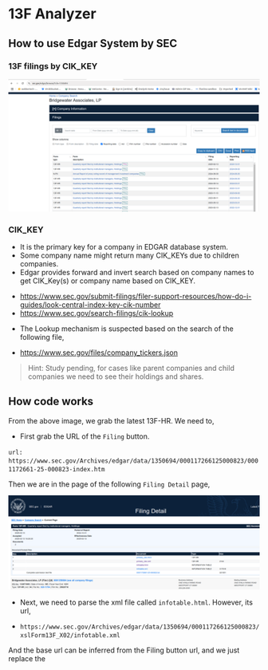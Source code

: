 # 13F Analyzer

## How to use Edgar System by SEC

### 13F filings by CIK_KEY

![13F.png](13F.png)

### CIK_KEY

* It is the primary key for a company in EDGAR database system.
* Some company name might return many CIK_KEYs due to children companies.
* Edgar provides forward and invert search based on company names to get CIK_Key(s) or company name based on CIK_KEY.

- https://www.sec.gov/submit-filings/filer-support-resources/how-do-i-guides/look-central-index-key-cik-number
- https://www.sec.gov/search-filings/cik-lookup

* The Lookup mechanism is suspected based on the search of the following file,

- https://www.sec.gov/files/company_tickers.json

>Hint: Study pending, for cases like parent companies and child companies we need to see their holdings and shares.

## How code works

From the above image, we grab the latest 13F-HR. We need to,

* First grab the URL of the `Filing` button.

`url: https://www.sec.gov/Archives/edgar/data/1350694/000117266125000823/0001172661-25-000823-index.htm`

Then we are in the page of the following `Filing Detail` page,

![filing_detail.png](filing_detail.png)

* Next, we need to parse the xml file called `infotable.html`. However, its url,

* `https://www.sec.gov/Archives/edgar/data/1350694/000117266125000823/xslForm13F_X02/infotable.xml`

And the base url can be inferred from the Filing button url, and we just replace the 